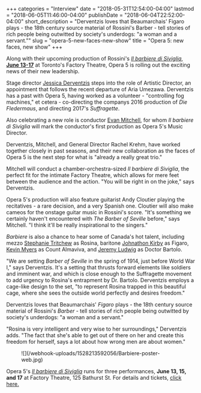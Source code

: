 +++
categories = "Interview"
date = "2018-05-31T12:54:00-04:00"
lastmod = "2018-06-05T11:46:00-04:00"
publishDate = "2018-06-04T22:52:00-04:00"
short_description = "Derventzis loves that Beaumarchais' Figaro plays - the 18th century source material of Rossini's Barber - tell stories of rich people being outwitted by society's underdogs: \"a woman and a servant.\""
slug = "opera-5-new-faces-new-show"
title = "Opera 5: new faces, new show"
+++

Along with their upcoming production of Rossini's [*Il barbiere di Siviglia*, **June 13-17**](http://opera5.ca/barber/) at Toronto's Factory Theatre, Opera 5 is rolling out the exciting news of their new leadership.

Stage director [Jessica Derventzis](/scene/people/jessica-derventzis/) steps into the role of Artistic Director, an appointment that follows the recent departure of Aria Umezawa. Derventzis has a past with Opera 5, having worked as a volunteer - "controlling fog machines," et cetera - co-directing the companys 2016 production of *Die Fledermaus*, and directing 2017's *Suffragette*.

Also celebrating a new role is conductor [Evan Mitchell](/scene/people/evan-mitchell/), for whom *Il barbiere di Siviglia* will mark the conductor's first production as Opera 5's Music Director.

Derventzis, Mitchell, and General Director Rachel Krehm, have worked together closely in past seasons, and their new collaboration as the faces of Opera 5 is the next step for what is "already a really great trio."

Mitchell will conduct a chamber-orchestra-sized *Il barbiere di Siviglia*, the perfect fit for the intimate Factory Theatre, which allows for mere feet between the audience and the action. "You will be right in on the joke," says Derventzis. 

Opera 5's production will also feature guitarist Andy Cloutier playing the recitatives - a rare decision, and a very Spanish one. Cloutier will also make cameos for the onstage guitar music in Rossini's score. "It's something we certainly haven't encountered with *The Barber of Seville* before," says Mitchell. "I think it'll be really inspirational to the singers."

*Barbiere* is also a chance to hear some of Canada's hot talent, including mezzo [Stephanie Tritchew](/spotlight-on-stephanie-tritchew/) as Rosina, baritone [Johnathon Kirby](/scene/people/johnathon-kirby/) as Figaro, [Kevin Myers](/scene/people/kevin-myers/) as Count Almaviva, and [Jeremy Ludwig](/scene/people/jeremy-ludwig/) as Doctor Bartolo.

"We are setting *Barber of Seville* in the spring of 1914, just before World War I," says Derventzis. It's a setting that thrusts forward elements like soldiers and imminent war, and which is close enough to the Suffragette movement to add urgency to Rosina's entrapment by Dr. Bartolo. Derventzis employs a cage-like design to the set, "to represent Rosina trapped in this beautiful cage, where she sees the outside world perfectly and desires freedom."

Derventzis loves that Beaumarchais' *Figaro* plays - the 18th century source material of Rossini's *Barber* - tell stories of rich people being outwitted by society's underdogs: "a woman and a servant."

"Rosina is very intelligent and very wise to her surroundings," Derventzis adds. "The fact that she's able to get out of there on her and create this freedom for herself, says a lot about how wrong men are about women."

<figure data-type="image">
![](/webhook-uploads/1528213592056/Barbiere-poster-web.jpg)
</figure>

Opera 5's [*Il barbiere di Siviglia*](http://opera5.ca/barber/) runs for three performances, **June 13, 15, and 17** at Factory Theatre, 125 Bathurst St. For details and tickets, [click here.](http://opera5.ca/barber/)
